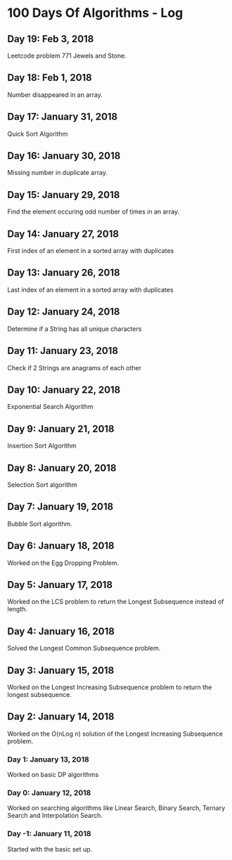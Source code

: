 # 100 Days Of Algorithms - Log

## Day 19: Feb 3, 2018
Leetcode problem 771 Jewels and Stone.

## Day 18: Feb 1, 2018
Number disappeared in an array.

## Day 17: January 31, 2018
Quick Sort Algorithm

## Day 16: January 30, 2018
Missing number in duplicate array.

## Day 15: January 29, 2018
Find the element occuring odd number of times in an array.

## Day 14: January 27, 2018
First index of an element in a sorted array with duplicates

## Day 13: January 26, 2018
Last index of an element in a sorted array with duplicates

## Day 12: January 24, 2018
Determine if a String has all unique characters

## Day 11: January 23, 2018
Check if 2 Strings are anagrams of each other

## Day 10: January 22, 2018
Exponential Search Algorithm

## Day 9: January 21, 2018
Insertion Sort Algorithm

## Day 8: January 20, 2018
Selection Sort algorithm

## Day 7: January 19, 2018
Bubble Sort algorithm.

## Day 6: January 18, 2018
Worked on the Egg Dropping Problem.

## Day 5: January 17, 2018
Worked on the LCS problem to return the Longest Subsequence instead of length.

## Day 4: January 16, 2018
Solved the Longest Common Subsequence problem.

## Day 3: January 15, 2018
Worked on the Longest Increasing Subsequence problem to return the longest subsequence.

## Day 2: January 14, 2018
Worked on the O(nLog n) solution of the Longest Increasing Subsequence problem.

### Day 1: January 13, 2018
Worked on basic DP algorithms

### Day 0: January 12, 2018
Worked on searching algorithms like Linear Search, Binary Search, Ternary Search and Interpolation Search.

### Day -1: January 11, 2018
Started with the basic set up.